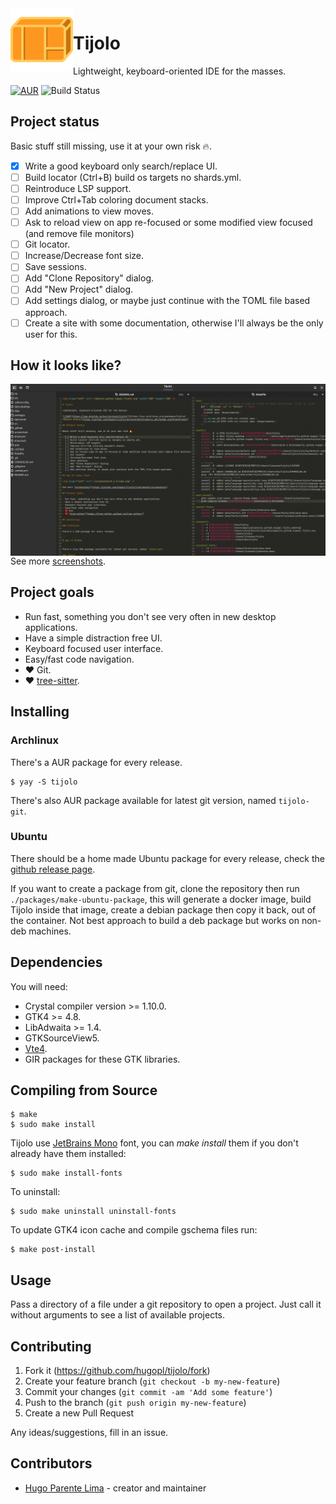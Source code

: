 <img align="left" src="./data/io.github.hugopl.Tijolo.svg" width="100" height="100" />

# Tijolo

Lightweight, keyboard-oriented IDE for the masses.

[![AUR](https://img.shields.io/aur/version/tijolo)](https://aur.archlinux.org/packages/tijolo)
![Build Status](https://github.com/hugopl/tijolo/actions/workflows/ci.yml/badge.svg?branch=main)

## Project status

Basic stuff still missing, use it at your own risk 🔥️.

- [x] Write a good keyboard only search/replace UI.
- [ ] Build locator (Ctrl+B) build os targets no shards.yml.
- [ ] Reintroduce LSP support.
- [ ] Improve Ctrl+Tab coloring document stacks.
- [ ] Add animations to view moves.
- [ ] Ask to reload view on app re-focused or some modified view focused (and remove file monitors)
- [ ] Git locator.
- [ ] Increase/Decrease font size.
- [ ] Save sessions.
- [ ] Add "Clone Repository" dialog.
- [ ] Add "New Project" dialog.
- [ ] Add settings dialog, or maybe just continue with the TOML file based approach.
- [ ] Create a site with some documentation, otherwise I'll always be the only user for this.

## How it looks like?

<img align="left" src="./screenshots/code.png" />

See more [screenshots](https://github.com/hugopl/tijolo/tree/master/screenshots).

## Project goals

- Run fast, something you don't see very often in new desktop applications.
- Have a simple distraction free UI.
- Keyboard focused user interface.
- Easy/fast code navigation.
- ♥️ Git.
- ♥️ [tree-sitter](https://tree-sitter.github.io/tree-sitter/).

## Installing

### Archlinux

There's a AUR package for every release.

```
$ yay -S tijolo
```

There's also AUR package available for latest git version, named `tijolo-git`.

### Ubuntu

There should be a home made Ubuntu package for every release, check the
[github release page](https://github.com/hugopl/tijolo/releases).

If you want to create a package from git, clone the repository then run `./packages/make-ubuntu-package`, this will generate
a docker image, build Tijolo inside that image, create a debian package then copy it back, out of the container. Not best
approach to build a deb package but works on non-deb machines.

## Dependencies

You will need:

 - Crystal compiler version >= 1.10.0.
 - GTK4 >= 4.8.
 - LibAdwaita >= 1.4.
 - GTKSourceView5.
 - [Vte4](https://gitlab.gnome.org/GNOME/vte).
 - GIR packages for these GTK libraries.

## Compiling from Source

```
$ make
$ sudo make install
```

Tijolo use [JetBrains Mono](https://www.jetbrains.com/lp/mono/) font, you can _make install_ them if you don't already have
them installed:

```
$ sudo make install-fonts
```

To uninstall:

```
$ sudo make uninstall uninstall-fonts
```

To update GTK4 icon cache and compile gschema files run:

```
$ make post-install
```

## Usage

Pass a directory of a file under a git repository to open a project. Just call it without arguments to see a list of available projects.

## Contributing

1. Fork it (<https://github.com/hugopl/tijolo/fork>)
2. Create your feature branch (`git checkout -b my-new-feature`)
3. Commit your changes (`git commit -am 'Add some feature'`)
4. Push to the branch (`git push origin my-new-feature`)
5. Create a new Pull Request

Any ideas/suggestions, fill in an issue.

## Contributors

- [Hugo Parente Lima](https://github.com/hugopl) - creator and maintainer
